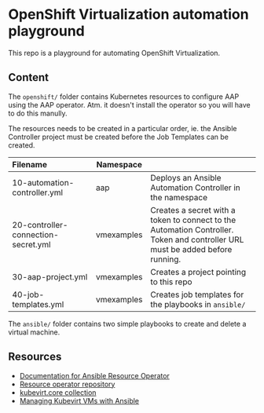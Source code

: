 # OpenShift Virtualization automation playground

This repo is a playground for automating OpenShift Virtualization.

## Content

The `openshift/` folder contains Kubernetes resources to configure AAP using the AAP operator.
Atm. it doesn't install the operator so you will have to do this manully.

The resources needs to be created in a particular order, ie. the Ansible Controller project must be created before the Job Templates can be created.

| Filename                            | Namespace  |                                                                                                                                  |
|:------------------------------------|------------|:---------------------------------------------------------------------------------------------------------------------------------|
| 10-automation-controller.yml        | aap        | Deploys an Ansible Automation Controller in the namespace                                                                        |
| 20-controller-connection-secret.yml | vmexamples | Creates a secret with a token to connect to the Automation Controller.<br>Token and controller URL must be added before running. |
| 30-aap-project.yml                  | vmexamples | Creates a project pointing to this repo                                                                                          |
| 40-job-templates.yml                | vmexamples | Creates job templates for the playbooks in `ansible/`                                                                            |

The `ansible/` folder contains two simple playbooks to create and delete a virtual machine.

## Resources

- [Documentation for Ansible Resource Operator](https://access.redhat.com/documentation/en-us/red_hat_ansible_automation_platform/2.4/html/deploying_the_red_hat_ansible_automation_platform_operator_on_openshift_container_platform/assembly-controller-resource-operator)
- [Resource operator repository](https://github.com/ansible/awx-resource-operator)
- [kubevirt.core collection](https://kubevirt.io/kubevirt.core/main/index.html)
- [Managing Kubevirt VMs with Ansible](https://kubevirt.io/2023/Managing-KubeVirt-VMs-with-Ansible.html)
